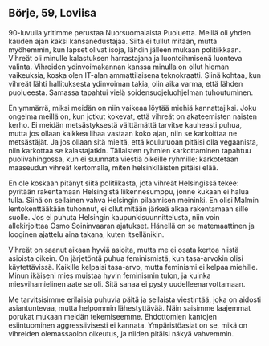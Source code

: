 ## Börje, 59, Loviisa

90-luvulla yritimme perustaa Nuorsuomalaista Puoluetta. Meillä oli yhden kauden ajan kaksi kansanedustajaa. Siitä ei tullut mitään, mutta myöhemmin, kun lapset olivat isoja, lähdin jälleen mukaan politiikkaan. Vihreät oli minulle kalastuksen harrastajana ja luontoihmisenä luonteva valinta. Vihreiden ydinvoimakannan kanssa minulla on ollut hieman vaikeuksia, koska olen IT-alan ammattilaisena teknokraatti. Siinä kohtaa, kun vihreät lähti hallituksesta ydinvoiman takia, olin aika varma, että lähden puolueesta. Samassa tapahtui vielä soidensuojeluohjelman tuhoutuminen.

En ymmärrä, miksi meidän on niin vaikeaa löytää miehiä kannattajiksi. Joku ongelma meillä on, kun jotkut kokevat, että vihreät on akateemisten naisten kerho. Ei meidän metsästyksestä välttämättä tarvitse kauheasti puhua, mutta jos ollaan kaikkea lihaa vastaan koko ajan, niin se karkoittaa ne metsästäjät. Ja jos ollaan sitä mieltä, että kouluruoan pitäisi olla vegaanista, niin karkottaa se kalastajatkin. Tällaisten ryhmien karkottaminen tapahtuu puolivahingossa, kun ei suunnata viestiä oikeille ryhmille: karkotetaan maaseudun vihreät kertomalla, miten helsinkiläisten pitäisi elää.

En ole koskaan pitänyt siitä politiikasta, jota vihreät Helsingissä tekee: pyritään rakentamaan Helsingistä liikennesumppu, jonne kukaan ei halua tulla. Siinä on sellainen vahva Helsingin pilaamisen meininki. En olisi Malmin lentokenttääkään tuhonnut, ei ollut mitään järkeä alkaa rakentamaan sille suolle. Jos ei puhuta Helsingin kaupunkisuunnittelusta, niin voin allekirjoittaa Osmo Soininvaaran ajatukset. Hänellä on se matemaattinen ja looginen ajattelu aina takana, kuten itsellänikin.

Vihreät on saanut aikaan hyviä asioita, mutta me ei osata kertoa niistä asioista oikein. On järjetöntä puhua feminismistä, kun tasa-arvokin olisi käytettävissä. Kaikille kelpaisi tasa-arvo, mutta feminismi ei kelpaa miehille. Minun ikäiseni mies muistaa hyvin feminismin tulon, ja kuinka miesvihamielinen aate se oli. Sitä sanaa ei pysty uudelleenarvottamaan.

Me tarvitsisimme erilaisia puhuvia päitä ja sellaista viestintää, joka on aidosti asiantuntevaa, mutta helpommin lähestyttävää. Näin saisimme laajemmat porukat mukaan meidän tekemiseemme. Ehdottomien kantojen esiintuominen aggressiivisesti ei kannata. Ympäristöasiat on se, mikä on vihreiden olemassaolon oikeutus, ja niiden pitäisi näkyä vahvemmin.
